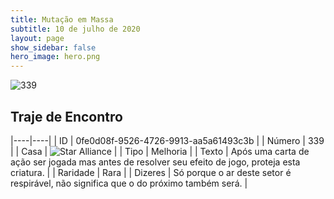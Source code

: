 ```yaml
---
title: Mutação em Massa
subtitle: 10 de julho de 2020
layout: page
show_sidebar: false
hero_image: hero.png
---
```


![339](https://cdn.keyforgegame.com/media/card_front/pt/479_339_J86RVX95VGV2_pt.png)

## Traje de Encontro

|----|----|
| ID | 0fe0d08f-9526-4726-9913-aa5a61493c3b |
| Número | 339 |
| Casa | ![Star Alliance](https://archonarcana.com/images/thumb/7/7d/Star_Alliance.png/22px-Star_Alliance.png "Aliança Estelar") |
| Tipo | Melhoria |
| Texto | Após uma carta de ação ser jogada mas antes de resolver seu efeito de jogo, proteja esta criatura. |
| Raridade | Rara |
| Dizeres | Só porque o ar deste setor é respirável,  não significa que o do próximo também será. |
